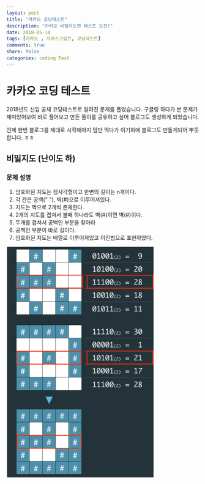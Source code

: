 ```yaml
---
layout: post
title: "카카오 코딩테스트"
description: "카카오 비밀지도편 테스트 도전!"
date: 2018-05-14
tags: [카카오 , 자바스크립트, 코딩테스트]
comments: true
share: false
categories: coding Test
---
```




# 카카오 코딩 테스트

2018년도 신입 공채 코딩테스트로 알려진 문제를 풀었습니다.
구글링 하다가 본 문제가 재미있어보여 바로 풀어보고 만든 풀이를 공유하고 싶어 블로그도 생성하게 되었습니다.

언제 한번 블로그를 제대로 시작해야지 맘만 먹다가 이기회에 블로그도 만들게되어 뿌듯합니다. ㅎㅎ

## 비밀지도 (난이도 하)

### 문제 설명

1. 암호화된 지도는 정사각형이고 한변의 길이는 n개이다.
2. 각 칸은 공백(" "), 벽(#)으로 이루어져있다.
3. 지도는 짝으로 2개씩 존재한다.
4. 2개의 지도를 겹쳐서 볼때 하나라도 벽(#)이면 벽(#)이다.
5. 두개를 겹쳐서 공백인 부분을 찾아라
6. 공백인 부분이 바로 길이다.
7. 암호화된 지도는 배열로 이루어져있고 이진법으로 표현하였다.

![kakao 문제 그림](https://raw.githubusercontent.com/moonhk/document/master/images/kakao.png "kakao 문제 그림")


